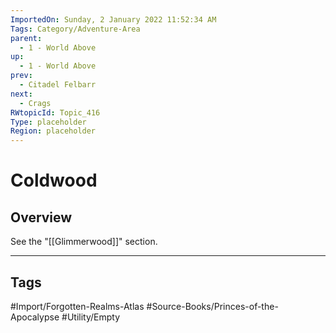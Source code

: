```yaml
---
ImportedOn: Sunday, 2 January 2022 11:52:34 AM
Tags: Category/Adventure-Area
parent:
  - 1 - World Above
up:
  - 1 - World Above
prev:
  - Citadel Felbarr
next:
  - Crags
RWtopicId: Topic_416
Type: placeholder
Region: placeholder
---
```

# Coldwood
## Overview
See the "[[Glimmerwood]]" section.


---
## Tags
#Import/Forgotten-Realms-Atlas #Source-Books/Princes-of-the-Apocalypse #Utility/Empty

